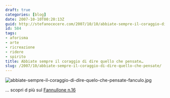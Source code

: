 ```yaml
---
draft: true
categories: [blog]
date: 2007-10-10T00:20:13Z
guid: http://stefanocecere.com/2007/10/10/abbiate-sempre-il-coraggio-di-dire-quello-che-pensate/
id: 584
tags:
- aforisma
- arte
- ricreazione
- ridere
- spirito
title: Abbiate sempre il coraggio di dire quello che pensate…
slug: /2007/10/abbiate-sempre-il-coraggio-di-dire-quello-che-pensate/
---
```


![abbiate-sempre-il-coraggio-di-dire-quelo-che-pensate-fanculo.jpg](http://stefanocecere.com/wp-content/uploads/sites/3/2007/10/abbiate-sempre-il-coraggio-di-dire-quelo-che-pensate-fanculo.jpg)

… scopri d più sul [Fannullone n.16](http://www.ilfannullone.it/articoli/fannullone-16/)